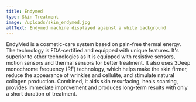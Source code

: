 ```yaml
---
title: Endymed
type: Skin Treatment
image: /uploads/skin_endymed.jpg
altText: Endymed machine displayed against a white background
---
```


EndyMed is a cosmetic-care system based on pain-free thermal energy. The technology is FDA-certified and equipped with unique features. It's superior to other technologies as it is equipped with resistive sensors, motion sensors and thermal sensors for better treatment. It also uses 3Deep monochrome frequency (RF) technology, which helps make the skin firmer, reduce the appearance of wrinkles and cellulite, and stimulate natural collagen production. Combined, it aids skin resurfacing, heals scarring, provides immediate improvement and produces long-term results with only a short duration of treatment.
